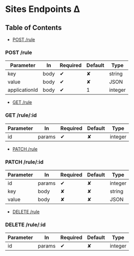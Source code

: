 # Sites Endpoints ∆

## Table of Contents


* [POST /rule](#create-rule)
### POST /rule

<a name="create-rule"></a>

| Parameter     | In     | Required | Default |  Type    |
|---------------|--------|----------|---------|----------|
| key           | body   | ✔        | ✘       | string   |
| value         | body   | ✔        | ✘       | JSON     |
| applicationId | body   | ✔        | 1       | integer  |


* [GET /rule](#get-rule)
### GET /rule/:id

<a name="get-rule"></a>

| Parameter     | In     | Required | Default |  Type    |
|---------------|--------|----------|---------|----------|
| id            | params | ✔        | ✘       | integer  |


* [PATCH /rule](#patch-rule)
### PATCH /rule/:id

<a name="create-rule"></a>

| Parameter     | In     | Required | Default |  Type    |
|---------------|--------|----------|---------|----------|
| id            | params | ✔        | ✘       | integer  |
| key           | body   | ✘        | ✘       | string   |
| value         | body   | ✘        | ✘       | JSON     |

* [DELETE /rule](#delete-rule)
### DELETE /rule/:id

<a name="delete-rule"></a>

| Parameter     | In     | Required | Default |  Type    |
|---------------|--------|----------|---------|----------|
| id            | params | ✔        | ✘       | integer  |
